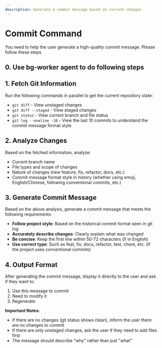 ```yaml
---
description: Generate a commit message based on current changes
---
```


# Commit Command

You need to help the user generate a high-quality commit message. Please follow these steps

## 0. Use bg-worker agent to do following steps

## 1. Fetch Git Information

Run the following commands in parallel to get the current repository state:

- `git diff` - View unstaged changes
- `git diff --staged` - View staged changes
- `git status` - View current branch and file status
- `git log --oneline -10` - View the last 10 commits to understand the commit message format style

## 2. Analyze Changes

Based on the fetched information, analyze:

- Current branch name
- File types and scope of changes
- Nature of changes (new feature, fix, refactor, docs, etc.)
- Commit message format style in history (whether using emoji, English/Chinese, following conventional commits, etc.)

## 3. Generate Commit Message

Based on the above analysis, generate a commit message that meets the following requirements:

- **Follow project style**: Based on the historical commit format seen in git log
- **Accurately describe changes**: Clearly explain what was changed
- **Be concise**: Keep the first line within 50-72 characters (if in English)
- **Use correct type**: Such as feat, fix, docs, refactor, test, chore, etc. (if the project uses conventional commits)

## 4. Output Format

After generating the commit message, display it directly to the user and ask if they want to:

1. Use this message to commit
2. Need to modify it
3. Regenerate

**Important Notes**:

- If there are no changes (git status shows clean), inform the user there are no changes to commit
- If there are only unstaged changes, ask the user if they need to add files first
- The message should describe "why" rather than just "what"
